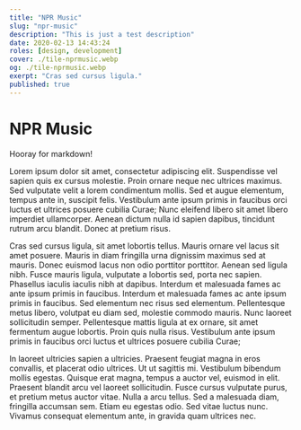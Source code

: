 ```yaml
---
title: "NPR Music"
slug: "npr-music"
description: "This is just a test description"
date: 2020-02-13 14:43:24
roles: [design, development]
cover: ./tile-nprmusic.webp
og: ./tile-nprmusic.webp
exerpt: "Cras sed cursus ligula."
published: true
---
```


# NPR Music

Hooray for markdown!

Lorem ipsum dolor sit amet, consectetur adipiscing elit. Suspendisse vel sapien quis ex cursus molestie. Proin ornare neque nec ultrices maximus. Sed vulputate velit a lorem condimentum mollis. Sed et augue elementum, tempus ante in, suscipit felis. Vestibulum ante ipsum primis in faucibus orci luctus et ultrices posuere cubilia Curae; Nunc eleifend libero sit amet libero imperdiet ullamcorper. Aenean dictum nulla id sapien dapibus, tincidunt rutrum arcu blandit. Donec at pretium risus.

Cras sed cursus ligula, sit amet lobortis tellus. Mauris ornare vel lacus sit amet posuere. Mauris in diam fringilla urna dignissim maximus sed at mauris. Donec euismod lacus non odio porttitor porttitor. Aenean sed ligula nibh. Fusce mauris ligula, vulputate a lobortis sed, porta nec sapien. Phasellus iaculis iaculis nibh at dapibus. Interdum et malesuada fames ac ante ipsum primis in faucibus. Interdum et malesuada fames ac ante ipsum primis in faucibus. Sed elementum nec risus sed elementum. Pellentesque metus libero, volutpat eu diam sed, molestie commodo mauris. Nunc laoreet sollicitudin semper. Pellentesque mattis ligula at ex ornare, sit amet fermentum augue lobortis. Proin quis nulla risus. Vestibulum ante ipsum primis in faucibus orci luctus et ultrices posuere cubilia Curae;

In laoreet ultricies sapien a ultricies. Praesent feugiat magna in eros convallis, et placerat odio ultrices. Ut ut sagittis mi. Vestibulum bibendum mollis egestas. Quisque erat magna, tempus a auctor vel, euismod in elit. Praesent blandit arcu vel laoreet sollicitudin. Fusce cursus vulputate purus, et pretium metus auctor vitae. Nulla a arcu tellus. Sed a malesuada diam, fringilla accumsan sem. Etiam eu egestas odio. Sed vitae luctus nunc. Vivamus consequat elementum ante, in gravida quam ultrices nec.

